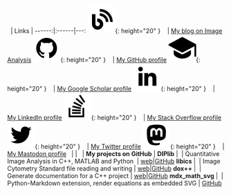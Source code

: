 &nbsp; | Links |
------:|:------|---:
![](blog.svg){: height="20" }&nbsp; &nbsp;      | [My blog on Image Analysis](https://www.crisluengo.net)
![](github.svg){: height="20" }&nbsp; &nbsp;         | [My GitHub profile](https://github.com/crisluengo)
![](google_scholar.svg){: height="20" }&nbsp; &nbsp; | [My Google Scholar profile](http://scholar.google.com/citations?user=SM3nQwYAAAAJ&hl=en)
![](linkedin.svg){: height="20" }&nbsp; &nbsp;       | [My LinkedIn profile](https://www.linkedin.com/in/crisluengo)
![](stack_overflow.svg){: height="20" }&nbsp; &nbsp; | [My Stack Overflow profile](https://stackoverflow.com/users/7328782/cris-luengo)
![](twitter.svg){: height="20" }&nbsp; &nbsp;        | [My Twitter profile](https://twitter.com/TheDIPlibGuy)
![](mastodon.svg){: height="20" }&nbsp; &nbsp;        | [My Mastodon profile](https://fosstodon.org/@CrisLuengo)
&nbsp;                           |                                                             |
&nbsp;                           | **My projects on GitHub**                                   |
**DIPlib**&nbsp;\|&nbsp;         | Quantitative Image Analysis in C++, MATLAB and Python&nbsp; | [web](https://diplib.org)\|[GitHub](https://github.com/DIPlib/diplib)
**libics**&nbsp;\|&nbsp;         | Image Cytometry Standard file reading and writing           | [web](https://svi-opensource.github.io/libics/)\|[GitHub](https://github.com/svi-opensource/libics)
**dox++**&nbsp;\|&nbsp;          | Generate documentation for a C++ project                    | [web](https://crisluengo.github.io/doxpp/)\|[GitHub](https://github.com/crisluengo/doxpp)
**mdx\_math\_svg**&nbsp;\|&nbsp; | Python-Markdown extension, render equations as embedded SVG | [GitHub](https://github.com/crisluengo/mdx_math_svg)
